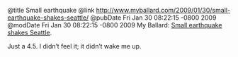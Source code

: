 @title Small earthquake
@link http://www.myballard.com/2009/01/30/small-earthquake-shakes-seattle/
@pubDate Fri Jan 30 08:22:15 -0800 2009
@modDate Fri Jan 30 08:22:15 -0800 2009
My Ballard: <a href="http://www.myballard.com/2009/01/30/small-earthquake-shakes-seattle/">Small earthquake shakes Seattle</a>.

Just a 4.5. I didn’t feel it; it didn’t wake me up.
